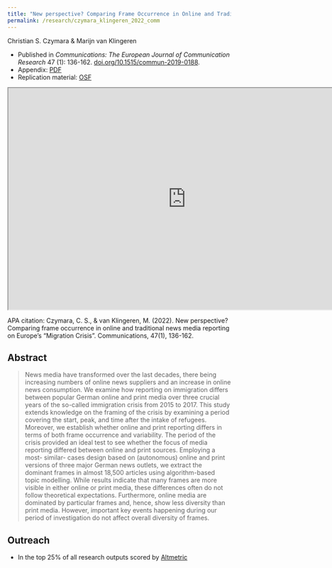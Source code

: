 ```yaml
---
title: "New perspective? Comparing Frame Occurrence in Online and Traditional News Media Reporting on Europe's 'Migration Crisis'"
permalink: /research/czymara_klingeren_2022_comm
---
```

Christian S. Czymara & Marijn van Klingeren

- Published in *Communications: The European Journal of Communication Research* 47 (1): 136-162. [doi.org/10.1515/commun-2019-0188](https://doi.org/10.1515/commun-2019-0188).
- Appendix: [PDF](https://czymara.github.io/files/Czymara_2022_New-perspective_Appendix.pdf)
- Replication material: [OSF](https://osf.io/etg5h/)

<iframe src="https://czymara.github.io/files/Czymara_2022_New-perspective.pdf" width="800" height="500"></iframe>

APA citation: Czymara, C. S., & van Klingeren, M. (2022). New perspective? Comparing frame occurrence in online and traditional news media reporting on Europe’s “Migration Crisis”. Communications, 47(1), 136-162.

Abstract
------
> News media have transformed over the last decades, there being increasing numbers of online news suppliers and an increase in online news consumption. We examine how reporting on immigration differs between popular German online and print media over three crucial years of the so-called immigration crisis from 2015 to 2017. This study extends knowledge on the framing of the crisis by examining a period covering the start, peak, and time after the intake of refugees. Moreover, we establish whether online and print reporting differs in terms of both frame occurrence and variability. The period of the crisis provided an ideal test to see whether the focus of media reporting differed between online and print sources. Employing a most- similar- cases design based on (autonomous) online and print versions of three major German news outlets, we extract the dominant frames in almost 18,500 articles using algorithm-based topic modelling. While results indicate that many frames are more visible in either online or print media, these differences often do not follow theoretical expectations. Furthermore, online media are dominated by particular frames and, hence, show less diversity than print media. However, important key events happening during our period of investigation do not affect overall diversity of frames.

Outreach
------
- In the top 25% of all research outputs scored by [Altmetric](https://www.altmetric.com/details/104025211)

